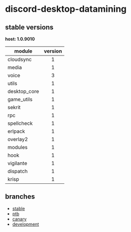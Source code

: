 # discord-desktop-datamining

## stable versions

**host: 1.0.9010**

| module | version |
| ------ | :-----: |
| cloudsync | 1 |
| media | 1 |
| voice | 3 |
| utils | 1 |
| desktop_core | 1 |
| game_utils | 1 |
| sekrit | 1 |
| rpc | 1 |
| spellcheck | 1 |
| erlpack | 1 |
| overlay2 | 1 |
| modules | 1 |
| hook | 1 |
| vigilante | 1 |
| dispatch | 1 |
| krisp | 1 |

## branches

- [stable](https://github.com/OpenAsar/discord-desktop-datamining/tree/stable)
- [ptb](https://github.com/OpenAsar/discord-desktop-datamining/tree/ptb)
- [canary](https://github.com/OpenAsar/discord-desktop-datamining/tree/canary)
- [development](https://github.com/OpenAsar/discord-desktop-datamining/tree/development)